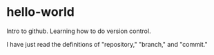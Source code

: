 # hello-world
Intro to github. Learning how to do version control.

I have just read the definitions of "repository," "branch," and "commit." 
